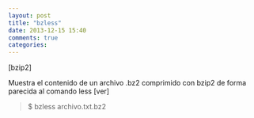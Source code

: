 ```yaml
---
layout: post
title: "bzless"
date: 2013-12-15 15:40
comments: true
categories: 
---
```

[bzip2]

Muestra el contenido de un archivo .bz2 comprimido con bzip2 de forma parecida al comando less [ver]

>$ bzless archivo.txt.bz2

